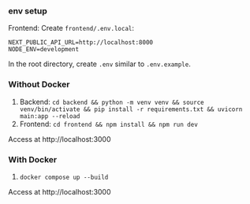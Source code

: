 
### env setup

Frontend: Create `frontend/.env.local`:

```
NEXT_PUBLIC_API_URL=http://localhost:8000
NODE_ENV=development

```
In the root directory, create `.env` similar to `.env.example`.


### Without Docker
1. Backend: `cd backend && python -m venv venv && source venv/bin/activate && pip install -r requirements.txt && uvicorn main:app --reload`
2. Frontend: `cd frontend && npm install && npm run dev`

Access at http://localhost:3000

### With Docker
1. `docker compose up --build`

Access at http://localhost:3000